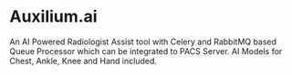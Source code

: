 # Auxilium.ai
An AI Powered Radiologist Assist tool with Celery and RabbitMQ based Queue Processor which can be integrated to PACS Server. AI Models for Chest, Ankle, Knee and Hand included. 
